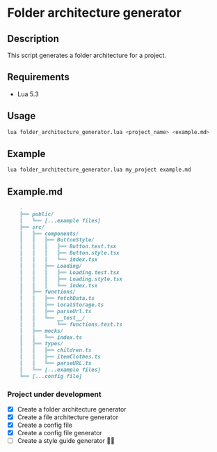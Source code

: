 # Folder architecture generator

## Description

This script generates a folder architecture for a project.

## Requirements

- Lua 5.3

## Usage

```bash
lua folder_architecture_generator.lua <project_name> <example.md>
```

## Example

```bash
lua folder_architecture_generator.lua my_project example.md
```

## Example.md

```md
    .
    ╠══ public/
    ║   ╚══ [...example files]
    ╠══ src/
    ║   ╠══ components/
    ║   ║   ╠══ ButtonStyle/
    ║   ║   ║   ╠══ Button.test.tsx
    ║   ║   ║   ╠══ Button.style.tsx
    ║   ║   ║   ╚══ index.tsx
    ║   ║   ╠══ Loading/
    ║   ║   ║   ╠══ Loading.test.tsx
    ║   ║   ║   ╠══ Loading.style.tsx
    ║   ║   ║   ╚══ index.tsx
    ║   ╠══ functions/
    ║   ║   ╠══ fetchData.ts
    ║   ║   ╠══ localStorage.ts
    ║   ║   ╠══ parseUrl.ts
    ║   ║   ╚══ __test__/
    ║   ║       ╚══ functions.test.ts
    ║   ╠══ mocks/
    ║   ║   ╚══ index.ts
    ║   ╠══ types/
    ║   ║   ╠══ children.ts
    ║   ║   ╠══ itemClothes.ts
    ║   ║   ╚══ parseURL.ts
    ║   ╚══ [...example files]
    ╚══ [...config file]
```

### Project under development

- [x] Create a folder architecture generator
- [x] Create a file architecture generator
- [x] Create a config file
- [x] Create a config file generator
- [ ] Create a style guide generator 🚨🚨
